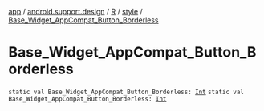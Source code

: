 [app](../../../index.md) / [android.support.design](../../index.md) / [R](../index.md) / [style](index.md) / [Base_Widget_AppCompat_Button_Borderless](./-base_-widget_-app-compat_-button_-borderless.md)

# Base_Widget_AppCompat_Button_Borderless

`static val Base_Widget_AppCompat_Button_Borderless: `[`Int`](https://kotlinlang.org/api/latest/jvm/stdlib/kotlin/-int/index.html)
`static val Base_Widget_AppCompat_Button_Borderless: `[`Int`](https://kotlinlang.org/api/latest/jvm/stdlib/kotlin/-int/index.html)